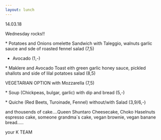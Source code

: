 ```yaml
---
layout: lunch
---
```


14.03.18

Wednesday rocks!!

\* Potatoes and Onions omelette Sandwich with Taleggio, walnuts garlic sauce and sde of roasted fennel salad (7,5)

+ Avocado (1,-)

\* Maklere and Avocado Toast eith green garlic honey sauce, pickled shallots and side of lilal potatoes salad (8,5)

VEGETARIAN OPTION with Mozzarella (7,5)

\* Soup (Chickpeas, bulgar, garlic) with dip and bread (5,-)

\* Quiche (Red Beets, Turoinade, Fennel) without/with Salad (3,9/6,-)

and thousends of cake....Queen Shuntaro Cheesecake, Choko Haselnuts espresso cake, someone grandma&acute;s cake, vegan brownie, vegan banane bread.....

your K TEAM